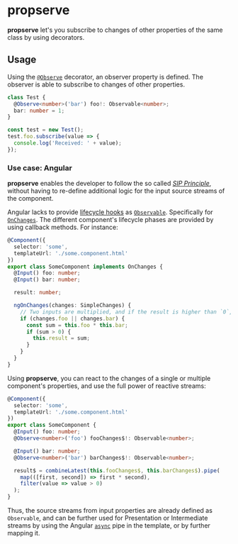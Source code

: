 # propserve
**propserve** let's you subscribe to changes of other properties of the same class by using decorators.

## Usage
Using the [`@Observe`](https://github.com/aleics/propserve/blob/397fc239a3bbcc8242313141f057c0d42f8d3c5e/src/observe.ts#L3) decorator, an observer property is defined. The observer is able to subscribe to changes of other properties.

```ts
class Test {
  @Observe<number>('bar') foo!: Observable<number>;
  bar: number = 1;
}

const test = new Test();
test.foo.subscribe(value => {
  console.log('Received: ' + value);
});
```

### Use case: Angular
**propserve** enables the developer to follow the so called [*SIP Principle*](https://blog.strongbrew.io/the-sip-principle/), without having to re-define additional logic for the input source streams of the component.

Angular lacks to provide [lifecycle hooks](https://angular.io/guide/lifecycle-hooks) as [`Observable`](https://rxjs.dev/guide/observable). Specifically for [`OnChanges`](https://angular.io/api/core/OnChanges). The different component's lifecycle phases are provided by using callback methods. For instance:

```ts
@Component({
  selector: 'some',
  templateUrl: './some.component.html'
})
export class SomeComponent implements OnChanges {
  @Input() foo: number;
  @Input() bar: number;

  result: number;

  ngOnChanges(changes: SimpleChanges) {
    // Two inputs are multiplied, and if the result is higher than `0`, the result is displayed.
    if (changes.foo || changes.bar) {
      const sum = this.foo * this.bar;
      if (sum > 0) {
        this.result = sum;
      }
    }
  }
}
```

Using **propserve**, you can react to the changes of a single or multiple component's properties, and use the full power of reactive streams:

```ts
@Component({
  selector: 'some',
  templateUrl: './some.component.html'
})
export class SomeComponent {
  @Input() foo: number;
  @Observe<number>('foo') fooChanges$!: Observable<number>;

  @Input() bar: number;
  @Observe<number>('bar') barChanges$!: Observable<number>;

  result$ = combineLatest(this.fooChanges$, this.barChanges$).pipe(
    map(([first, second]) => first * second),
    filter(value => value > 0)
  );
}
```
Thus, the source streams from input properties are already defined as `Observable`, and can be further used for Presentation or Intermediate streams by using the Angular [`async`](https://angular.io/api/common/AsyncPipe) pipe in the template, or by further mapping it.